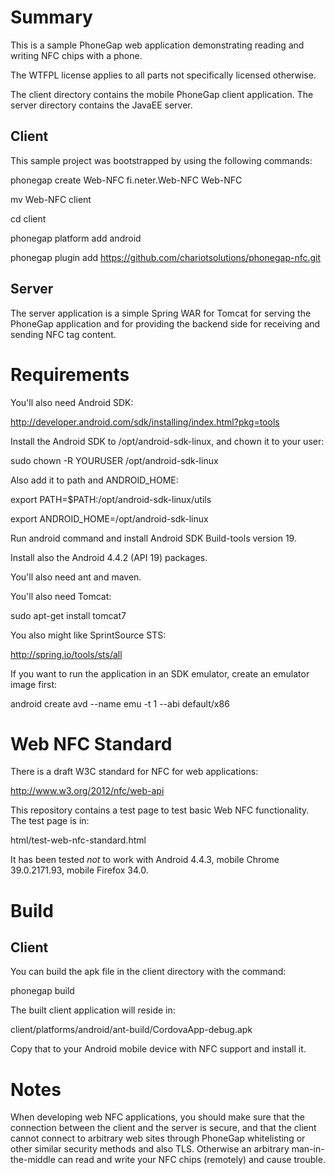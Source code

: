# Summary #

This is a sample PhoneGap web application demonstrating reading and writing
NFC chips with a phone.

The WTFPL license applies to all parts not specifically licensed otherwise.

The client directory contains the mobile PhoneGap client application.
The server directory contains the JavaEE server.

## Client ##

This sample project was bootstrapped by using the following commands:

phonegap create Web-NFC fi.neter.Web-NFC Web-NFC

mv Web-NFC client

cd client

phonegap platform add android

phonegap plugin add https://github.com/chariotsolutions/phonegap-nfc.git

## Server ##

The server application is a simple Spring WAR for Tomcat for serving the PhoneGap application and
for providing the backend side for receiving and sending NFC tag content.

# Requirements #

You'll also need Android SDK:

http://developer.android.com/sdk/installing/index.html?pkg=tools

Install the Android SDK to /opt/android-sdk-linux, and chown it to your user:

sudo chown -R YOURUSER /opt/android-sdk-linux

Also add it to path and ANDROID_HOME:

export PATH=$PATH:/opt/android-sdk-linux/utils

export ANDROID_HOME=/opt/android-sdk-linux

Run android command and install Android SDK Build-tools version 19.

Install also the Android 4.4.2 (API 19) packages.

You'll also need ant and maven.

You'll also need Tomcat:

sudo apt-get install tomcat7

You also might like SprintSource STS:

http://spring.io/tools/sts/all

If you want to run the application in an SDK emulator,
create an emulator image first:

android create avd --name emu -t 1 --abi default/x86

# Web NFC Standard #

There is a draft W3C standard for NFC for web applications:

http://www.w3.org/2012/nfc/web-api

This repository contains a test page to test basic Web NFC functionality.
The test page is in:

html/test-web-nfc-standard.html

It has been tested _not_ to work with Android 4.4.3,
mobile Chrome 39.0.2171.93,
mobile Firefox 34.0.

# Build #

## Client ##

You can build the apk file in the client directory with the command:

phonegap build

The built client application will reside in:

client/platforms/android/ant-build/CordovaApp-debug.apk

Copy that to your Android mobile device with NFC support and install it.

# Notes #

When developing web NFC applications, you should make sure that the connection
between the client and the server is secure, and that the client cannot connect
to arbitrary web sites through PhoneGap whitelisting or other similar security
methods and also TLS. Otherwise an arbitrary man-in-the-middle can read and
write your NFC chips (remotely) and cause trouble.
